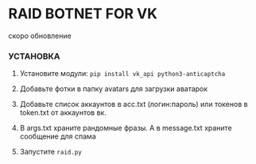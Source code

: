 # RAID BOTNET FOR VK
скоро обновление
### УСТАНОВКА

1. Установите модули:
`pip install vk_api python3-anticaptcha`

2. Добавьте фотки в папку avatars для загрузки аватарок

3. Добавьте список аккаунтов в acc.txt (логин:пароль) или токенов в token.txt от аккаунтов вк.

4. В args.txt храните рандомные фразы. А в message.txt храните сообщение для спама

5. Запустите `raid.py`
